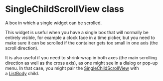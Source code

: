 
# SingleChildScrollView class

A box in which a single widget can be scrolled.

This widget is useful when you have a single box that will normally be entirely visible, for example a clock face in a time picker, but you need to make sure it can be scrolled if the container gets too small in one axis (the scroll direction).

It is also useful if you need to shrink-wrap in both axes (the main scrolling direction as well as the cross axis), as one might see in a dialog or pop-up menu. In that case, you might pair the [SingleChildScrollView](https://api.flutter.dev/flutter/widgets/SingleChildScrollView-class.html) with a [ListBody](https://api.flutter.dev/flutter/widgets/ListBody-class.html) child.
